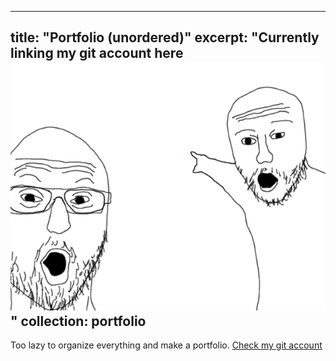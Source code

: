 <!-- ---
title: "Portfolio item number 1"
excerpt: "Short description of portfolio item number 1<br/><img src='/images/500x300.png'>"
collection: portfolio
--- -->
<!-- 
This is an item in your portfolio. It can be have images or nice text. If you name the file .md, it will be parsed as markdown. If you name the file .html, it will be parsed as HTML.  -->

---
title: "Portfolio (unordered)"
excerpt: "Currently linking my git account here<br/><img src='/images/2_soyjaks_pinting.webp'>"
collection: portfolio
---
Too lazy to organize everything and make a portfolio.
 [Check my git account](https://www.github.com/RobinDoughnut)

